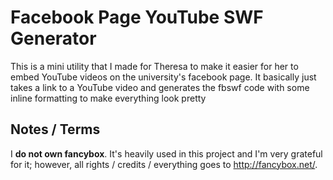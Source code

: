 Facebook Page YouTube SWF Generator
===================================

This is a mini utility that I made for Theresa to make it easier for her to embed
YouTube videos on the university's facebook page. It basically just takes a link
to a YouTube video and generates the fbswf code with some inline formatting to 
make everything look pretty


## Notes / Terms

I **do not own fancybox**. It's heavily used in this project and I'm very
grateful for it; however, all rights / credits / everything goes to
<http://fancybox.net/>.
